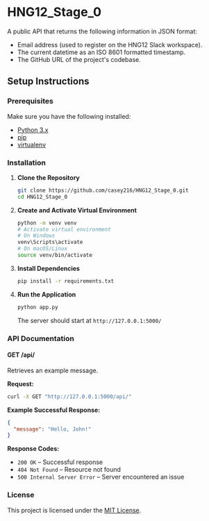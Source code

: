 # HNG12_Stage_0
A public API that returns the following information in JSON format:
- Email address (used to register on the HNG12 Slack workspace).
- The current datetime as an ISO 8601 formatted timestamp.
- The GitHub URL of the project's codebase.


## Setup Instructions

### Prerequisites

Make sure you have the following installed:

- [Python 3.x](https://www.python.org/downloads/)
- [pip](https://pip.pypa.io/en/stable/)
- [virtualenv](https://virtualenv.pypa.io/en/latest/)

### Installation

1. **Clone the Repository**

   ```sh
   git clone https://github.com/casey216/HNG12_Stage_0.git
   cd HNG12_Stage_0
   ```

2. **Create and Activate Virtual Environment**

   ```sh
   python -m venv venv
   # Activate virtual environment
   # On Windows
   venv\Scripts\activate
   # On macOS/Linux
   source venv/bin/activate
   ```

3. **Install Dependencies**

   ```sh
   pip install -r requirements.txt
   ```

4. **Run the Application**

   ```sh
   python app.py
   ```

   The server should start at `http://127.0.0.1:5000/`

### API Documentation

#### GET /api/

Retrieves an example message.

**Request:**

```sh
curl -X GET "http://127.0.0.1:5000/api/"
```

**Example Successful Response:**

```json
{
  "message": "Hello, John!"
}
```
**Response Codes:**

- `200 OK` – Successful response
- `404 Not Found` – Resource not found
- `500 Internal Server Error` – Server encountered an issue

### License

This project is licensed under the [MIT License](LICENSE).

